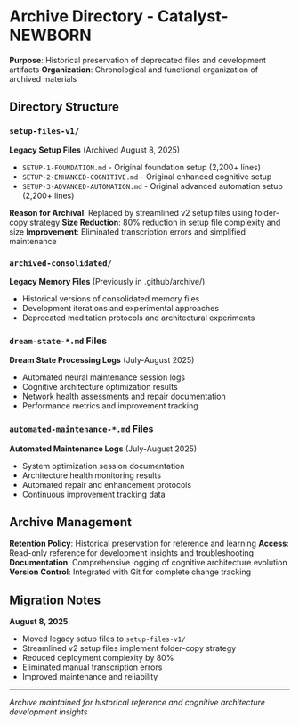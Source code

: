 # Archive Directory - Catalyst-NEWBORN

**Purpose**: Historical preservation of deprecated files and development artifacts
**Organization**: Chronological and functional organization of archived materials

## Directory Structure

### `setup-files-v1/`
**Legacy Setup Files** (Archived August 8, 2025)
- `SETUP-1-FOUNDATION.md` - Original foundation setup (2,200+ lines)
- `SETUP-2-ENHANCED-COGNITIVE.md` - Original enhanced cognitive setup
- `SETUP-3-ADVANCED-AUTOMATION.md` - Original advanced automation setup (2,200+ lines)

**Reason for Archival**: Replaced by streamlined v2 setup files using folder-copy strategy
**Size Reduction**: 80% reduction in setup file complexity and size
**Improvement**: Eliminated transcription errors and simplified maintenance

### `archived-consolidated/`
**Legacy Memory Files** (Previously in .github/archive/)
- Historical versions of consolidated memory files
- Development iterations and experimental approaches
- Deprecated meditation protocols and architectural experiments

### `dream-state-*.md` Files
**Dream State Processing Logs** (July-August 2025)
- Automated neural maintenance session logs
- Cognitive architecture optimization results
- Network health assessments and repair documentation
- Performance metrics and improvement tracking

### `automated-maintenance-*.md` Files
**Automated Maintenance Logs** (July-August 2025)
- System optimization session documentation
- Architecture health monitoring results
- Automated repair and enhancement protocols
- Continuous improvement tracking data

## Archive Management

**Retention Policy**: Historical preservation for reference and learning
**Access**: Read-only reference for development insights and troubleshooting
**Documentation**: Comprehensive logging of cognitive architecture evolution
**Version Control**: Integrated with Git for complete change tracking

## Migration Notes

**August 8, 2025**:
- Moved legacy setup files to `setup-files-v1/`
- Streamlined v2 setup files implement folder-copy strategy
- Reduced deployment complexity by 80%
- Eliminated manual transcription errors
- Improved maintenance and reliability

---

*Archive maintained for historical reference and cognitive architecture development insights*
